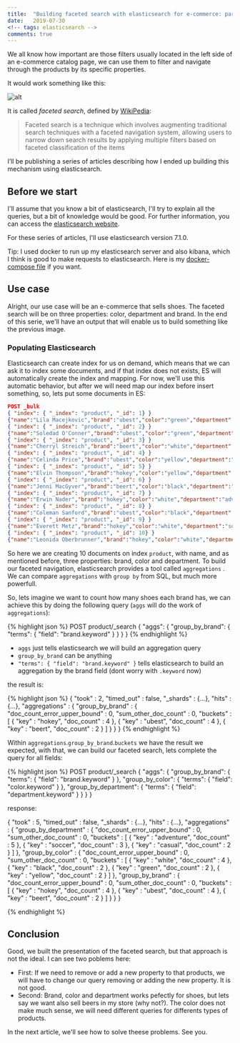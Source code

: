 ```yaml
---
title:  "Building faceted search with elasticsearch for e-commerce: part 1"
date:   2019-07-30
<!-- tags: elasticsearch -->
comments: true
---
```


We all know how important are those filters usually located in the left side of an e-commerce catalog page, we can use them to filter and navigate through the products by its specific properties.

It would work something like this:

![alt]({{site.url}}{{site.baseurl}}/images/elasticsearch/facets.png)

It is called _faceted search_, defined by [WikiPedia](https://en.wikipedia.org/wiki/Faceted_search):

> Faceted search is a technique which involves augmenting traditional search techniques with a faceted navigation system, allowing users to narrow down search results by applying multiple filters based on faceted classification of the items

I’ll be publishing a series of articles describing how I ended up building this mechanism using elasticsearch.

## Before we start

I'll assume that you know a bit of elasticsearch, I'll try to explain all the queries, but a bit of knowledge would be good. For further information, you can access the [elasticsearch website](https://www.elastic.co/products/elasticsearch).

For these series of articles, I'll use elasticsearch version 7.1.0.

Tip: I used docker to run up my elasticsearch server and also kibana, which I think is good to make requests to elasticsearch. Here is my [docker-compose file]({{site.url}}{{site.baseurl}}/files/elasticsearch/docker-compose.yml) if you want.

## Use case

Alright, our use case will be an e-commerce that sells shoes. The faceted search will be on three properties: color, department and brand. In the end of this serie, we'll have an output that will enable us to build something like the previous image.

### Populating Elasticsearch

Elasticsearch can create index for us on demand, which means that we can ask it to index some documents, and if that index does not exists, ES will automatically create the index and mapping. For now, we'll use this automatic behavior, but after we will need map our index before insert something, so, lets put some documents in ES:

```json
POST _bulk
{ "index": { "_index": "product", "_id": 1} }
{"name":"Lila Macejkovic","brand":"ubest","color":"green","department":"soccer"}
{ "index": { "_index": "product", "_id": 2} }
{"name":"Soledad O'Conner","brand":"ubest","color":"green","department":"adventure"}
{ "index": { "_index": "product", "_id": 3} }
{"name":"Cherryl Streich","brand":"beert","color":"white","department":"soccer"}
{ "index": { "_index": "product", "_id": 4} }
{"name":"Celinda Price","brand":"ubest","color":"yellow","department":"adventure"}
{ "index": { "_index": "product", "_id": 5} }
{"name":"Elvin Thompson","brand":"hokey","color":"yellow","department":"adventure"}
{ "index": { "_index": "product", "_id": 6} }
{"name":"Jenni MacGyver","brand":"beert","color":"black","department":"casual"}
{ "index": { "_index": "product", "_id": 7} }
{"name":"Erwin Nader","brand":"hokey","color":"white","department":"adventure"}
{ "index": { "_index": "product", "_id": 8} }
{"name":"Coleman Sanford","brand":"ubest","color":"black","department":"casual"}
{ "index": { "_index": "product", "_id": 9} }
{"name":"Everett Metz","brand":"hokey","color":"white","department":"soccer"}
{ "index": { "_index": "product", "_id": 10} }
{"name":"Leonida Oberbrunner","brand":"hokey","color":"white","department":"adventure"}
```

So here we are creating 10 documents on index `product`, with name, and as mentioned before, three properties: brand, color and department.
To build our faceted navigation, elasticsearch provides a tool called `aggregations` . We can compare `aggregations` with `group by` from SQL, but much more powerfull.

So, lets imagine we want to count how many shoes each brand has, we can achieve this by doing the following query (`aggs` will do the work of `aggregations`):

{% highlight json %}
POST product/_search
{
  "aggs": {
    "group_by_brand": {
      "terms": { "field": "brand.keyword" }
    }
  }
}
{% endhighlight %}


- `aggs` just tells elasticsearch we will build an aggregation query
- `group_by_brand` can be anything
- `"terms": { "field": "brand.keyword" }` tells elasticsearch to build an aggregation by the brand field (dont worry with `.keyword` now)

the result is:

{% highlight json %}
{
  "took" : 2,
  "timed_out" : false,
  "_shards" : {...},
  "hits" : {...},
  "aggregations" : {
    "group_by_brand" : {
      "doc_count_error_upper_bound" : 0,
      "sum_other_doc_count" : 0,
      "buckets" : [
        {
          "key" : "hokey",
          "doc_count" : 4
        },
        {
          "key" : "ubest",
          "doc_count" : 4
        },
        {
          "key" : "beert",
          "doc_count" : 2
        }
      ]
    }
  }
}
{% endhighlight %}


Within `aggregations`.`group_by_brand`.`buckets` we have the result we expected, with that, we can build our faceted search, lets complete the query for all fields:

{% highlight json %}
POST product/_search
{
  "aggs": {
    "group_by_brand": {
      "terms": {
        "field": "brand.keyword"
      }
    },
    "group_by_color": {
      "terms": {
        "field": "color.keyword"
      }
    },
    "group_by_department": {
      "terms": {
        "field": "department.keyword"
      }
    }
  }
}

response:

{
  "took" : 5,
  "timed_out" : false,
  "_shards" : {...},
  "hits" : {...},
  "aggregations" : {
    "group_by_department" : {
      "doc_count_error_upper_bound" : 0,
      "sum_other_doc_count" : 0,
      "buckets" : [
        {
          "key" : "adventure",
          "doc_count" : 5
        },
        {
          "key" : "soccer",
          "doc_count" : 3
        },
        {
          "key" : "casual",
          "doc_count" : 2
        }
      ]
    },
    "group_by_color" : {
      "doc_count_error_upper_bound" : 0,
      "sum_other_doc_count" : 0,
      "buckets" : [
        {
          "key" : "white",
          "doc_count" : 4
        },
        {
          "key" : "black",
          "doc_count" : 2
        },
        {
          "key" : "green",
          "doc_count" : 2
        },
        {
          "key" : "yellow",
          "doc_count" : 2
        }
      ]
    },
    "group_by_brand" : {
      "doc_count_error_upper_bound" : 0,
      "sum_other_doc_count" : 0,
      "buckets" : [
        {
          "key" : "hokey",
          "doc_count" : 4
        },
        {
          "key" : "ubest",
          "doc_count" : 4
        },
        {
          "key" : "beert",
          "doc_count" : 2
        }
      ]
    }
  }
}

{% endhighlight %}

## Conclusion

Good, we built the presentation of the faceted search, but that approach is not the ideal.
I can see two poblems here:

- First: If we need to remove or add a new property to that products, we will have to change our query removing or adding the new property. It is not good.
- Second: Brand, color and department works pefectly for shoes, but lets say we want also sell beers in my store (why not?). The color does not make much sense, we will need different queries for differents types of products.

In the next article, we'll see how to solve theese problems. See you.

